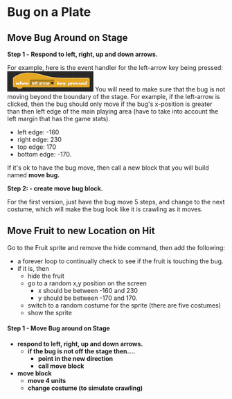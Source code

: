 # Bug on a Plate

## Move Bug Around on Stage

**Step 1 -** **Respond to left, right, up and down arrows.** 

For example, here is the event handler for the left-arrow key being pressed:  ![](.gitbook/assets/image%20%28389%29.png) You will need to make sure that the bug is not moving beyond the boundary of the stage. For example, if the left-arrow is clicked, then the bug should only move if the bug's x-position is greater than then left edge of the main playing area \(have to take into account the left margin that has the game stats\).

* left edge: -160
* right edge: 230
* top edge: 170
* bottom edge: -170.

If it's ok to have the bug move, then call a new block that you will build named **move bug.**

**Step 2: - create move bug block.**

For the first version, just have the bug move 5 steps, and change to the next costume, which will make the bug look like it is crawling as it moves.

## Move Fruit to new Location on Hit

Go to the Fruit sprite and remove the hide command, then add the following:

* a forever loop to continually check to see if the fruit is touching the bug.
* if it is, then
  * hide the fruit
  * go to a random x,y position on the screen
    * x should be between -160 and 230
    * y should be between -170 and 170.
  * switch to a random costume for the sprite \(there are five costumes\)
  * show the sprite







#### **Step 1 - Move Bug around on Stage**

* **respond to left, right, up and down arrows.**
  * **if the bug is not off the stage then….**
    * **point in the new direction**
    * **call move block**
* **move block**
  * **move 4 units**
  * **change costume \(to simulate crawling\)**

